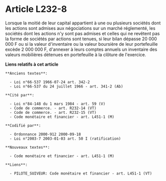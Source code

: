 # Article L232-8

Lorsque la moitié de leur capital appartient à une ou plusieurs sociétés dont les actions sont admises aux négociations sur
un marché réglementé, les sociétés dont les actions n'y sont pas admises et celles qui ne revêtent pas la forme de sociétés
par actions sont tenues, si leur bilan dépasse 20 000 000 F ou si la valeur d'inventaire ou la valeur boursière de leur
portefeuille excède 2 000 000 F, d'annexer à leurs comptes annuels un inventaire des valeurs mobilières détenues en
portefeuille à la clôture de l'exercice.

**Liens relatifs à cet article**

	**Anciens textes**:

	  - Loi n°66-537 1966-07-24 art. 342-2
	  - Loi n°66-537 du 24 juillet 1966 - art. 341-2 (Ab)

	**Cité par**:

	  - Loi n°84-148 du 1 mars 1984 - art. 59 (V)
	  - Code de commerce. - art. R232-14 (VT)
	  - Code de commerce. - art. R232-15 (VT)
	  - Code monétaire et financier - art. L451-1 (M)

	**Codifié par**:

	  - Ordonnance 2000-912 2000-09-18
	  - Loi n°2003-7 2003-01-03 art. 50 I (ratification)

	**Nouveaux textes**:

	  - Code monétaire et financier - art. L451-1 (M)

	**Liens**:

	  - PILOTE_SUIVEUR: Code monétaire et financier - art. L451-1 (VT)
